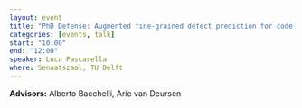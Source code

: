 ```yaml
---
layout: event
title: "PhD Defense: Augmented fine-grained defect prediction for code review"
categories: [events, talk]
start: "10:00"
end: "12:00"
speaker: Luca Pascarella
where: Senaatszaal, TU Delft
---
```


**Advisors:** Alberto Bacchelli, Arie van Deursen